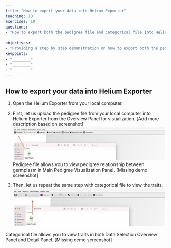 ```yaml
---
title: "How to export your data into Helium Exporter"
teaching: 10
exercises: 10
questions:
- "How to export both the pedigree file and categorical file into Helium Exporter?"

objectives:
- "Providing a step by step demonstration on how to export both the pedigree file and the categorical file from your local computer to Helium Exporter"
keypoints:
- "________"
- "________"
- "________"
---
```


## How to export your data into Helium Exporter

1. Open the Helium Exporter from your local computer. 

2. First, let us upload the pedigree file from your local computer into Helium Exporter from the Overview Panel for visualization. [Add more description based on screenshot]
![Screenshot of main code listing](../fig/helium-exporter-5.png)
 Pedigree file allows you to view pedigree relationship between germplasm in Main Pedigree Visualization Panel.
[Missing demo screenshot]

3. Then, let us repeat the same step with categorical file to view the traits.
![Screenshot of main code listing](../fig/helium-exporter-6.png)

 Categorical file allows you to view traits in both Data Selection Overview Panel and Detail Panel. 
[Missing demo screenshot]
